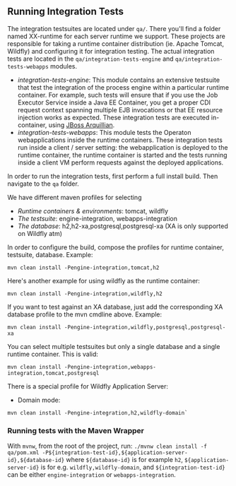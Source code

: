 Running Integration Tests
----------
The integration testsuites are located under `qa/`. There you'll find a folder named XX-runtime for each server runtime we support. These projects are responsible for taking a runtime container distribution (ie. Apache Tomcat, Wildfly) and configuring it for integration testing. The actual integration tests are located in the `qa/integration-tests-engine` and `qa/integration-tests-webapps` modules.
 * *integration-tests-engine*: This module contains an extensive testsuite that test the integration of the process engine within a particular runtime container. For example, such tests will ensure that if you use the Job Executor Service inside a Java EE Container, you get a proper CDI request context spanning multiple EJB invocations or that EE resource injection works as expected. These integration tests are executed in-container, using [JBoss Arquillian](http://arquillian.org/).
 * *integration-tests-webapps*: This module tests the Operaton webapplications inside the runtime containers. These integration tests run inside a client / server setting: the webapplication is deployed to the runtime container, the runtime container is started and the tests running inside a client VM perform requests against the deployed applications.

In order to run the integration tests, first perform a full install build. Then navigate to the `qa` folder.

We have different maven profiles for selecting
* *Runtime containers & environments*: tomcat, wildfly
* *The testsuite*: engine-integration, webapps-integration
* *The database*: h2,h2-xa,postgresql,postgresql-xa (XA is only supported on Wildfly atm)

In order to configure the build, compose the profiles for runtime container, testsuite, database. Example:

```shell
mvn clean install -Pengine-integration,tomcat,h2
```

Here's another example for using wildfly as the runtime container:

```shell
mvn clean install -Pengine-integration,wildfly,h2
```

If you want to test against an XA database, just add the corresponding XA database profile to the mvn cmdline above. Example:

```shell
mvn clean install -Pengine-integration,wildfly,postgresql,postgresql-xa
```

You can select multiple testsuites but only a single database and a single runtime container. This is valid:

```shell
mvn clean install -Pengine-integration,webapps-integration,tomcat,postgresql
```

There is a special profile for Wildfly Application Server:

* Domain mode: 
```shell
mvn clean install -Pengine-integration,h2,wildfly-domain`
```

### Running tests with the Maven Wrapper

With `mvnw`, from the root of the project,
run: `./mvnw clean install -f qa/pom.xml -P${integration-test-id},${application-server-id},${database-id}`
where `${database-id}` is for example `h2`, `${application-server-id}` is for e.g. `wildfly,wildfly-domain`,
and `${integration-test-id}` can be either `engine-integration` or `webapps-integration`.
